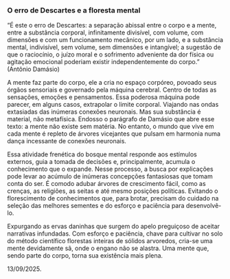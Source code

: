 ### O erro de Descartes e a floresta mental

“É este o erro de Descartes: a separação abissal entre o corpo e a mente, entre a substância corporal, infinitamente divisível, com volume, com dimensões e com um funcionamento mecânico, por um lado, e a substância mental, indivisível, sem volume, sem dimensões e intangível; a sugestão de que o raciocínio, o juízo moral e o sofrimento adveniente da dor física ou agitação emocional poderiam existir independentemente do corpo.” (Antônio Damásio)

A mente faz parte do corpo, ele a cria no espaço corpóreo, povoado seus órgãos sensoriais e governado pela máquina cerebral. Centro de todas as sensações, emoções e pensamentos. Essa poderosa máquina pode parecer, em alguns casos, extrapolar o limite corporal. Viajando nas ondas extasiadas das inúmeras conexões neuronais. Mas sua substância é material, não metafísica. Endosso o parágrafo de Damásio que abre esse texto: a mente não existe sem matéria. No entanto, o mundo que vive em cada mente é repleto de árvores vicejantes que pulsam em harmonia numa dança incessante de conexões neuronais.

Essa atividade frenética do bosque mental responde aos estímulos externos, guia a tomada de decisões e, principalmente, acumula o conhecimento que o expande. Nesse processo, a busca por explicações pode levar ao acúmulo de inúmeras concepções fantasiosas que tomam conta do ser. É comodo adubar árvores de crescimento fácil, como as crenças, as religiões, as seitas e até mesmo posições políticas. Evitando o florescimento de conhecimentos que, para brotar, precisam do cuidado na seleção das melhores sementes e do esforço e paciência para desenvolvê-lo.

Expurgando as ervas daninhas que surgem do apelo preguiçoso de aceitar narrativas infundadas. Com esforço e paciência, chave para cultivar no solo do método científico florestas inteiras de sólidos arvoredos, cria-se uma mente devidamente sã, onde o engano não se alastra. Uma mente que, sendo parte do corpo, torna sua existência mais plena.

13/09/2025.